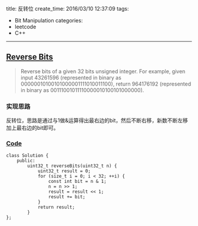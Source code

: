title: 反转位
create_time: 2016/03/10 12:37:09
tags:
- Bit Manipulation
categories:
- leetcode
- C++

---
## [Reverse Bits](https://leetcode.com/problems/reverse-bits/)
> Reverse bits of a given 32 bits unsigned integer.
> For example, given input 43261596 (represented in binary as 00000010100101000001111010011100), 
> return 964176192 (represented in binary as 00111001011110000010100101000000).

### 实现思路
反转位，思路是通过与1做&运算得出最右边的bit，然后不断右移，新数不断左移加上最右边的bit即可。

### [Code](https://github.com/Finalcheat/leetcode/blob/master/src/Reverse-Bits.cpp)
```
class Solution {
    public:
        uint32_t reverseBits(uint32_t n) {
            uint32_t result = 0;
            for (size_t i = 0; i < 32; ++i) {
                const int bit = n & 1;
                n = n >> 1;
                result = result << 1;
                result += bit;
            }
            return result;
        }
};
```
